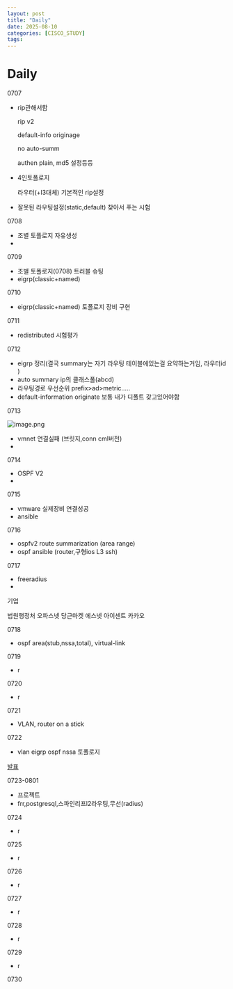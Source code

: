 ```yaml
---
layout: post
title: "Daily"
date: 2025-08-10
categories: [CISCO_STUDY]
tags:
---
```



# Daily

0707

- rip관해서함
    
    rip v2
    
    default-info originage
    
    no auto-summ
    
    authen plain, md5  설정등등
    
- 4인토폴로지
    
    라우터(+l3대체) 기본적인 rip설정
    
- 잘못된 라우팅설정(static,default) 찾아서 푸는 시험

0708

- 조별 토폴로지 자유생성
- 

0709

- 조별 토폴로지(0708) 트러블 슈팅
- eigrp(classic+named)

0710

- eigrp(classic+named) 토폴로지 장비 구현

0711

- redistributed 시험평가

0712

- eigrp 정리(결국 summary는 자기 라우팅 테이블에있는걸 요약하는거임, 라우터id )
- auto summary ip의 클래스풀(abcd)
- 라우팅경로 우선순위 prefix>ad>metric…..
- default-information originate 보통 내가 디폴트 갖고있어야함

0713

![image.png](Daily%20229f2235217380919928fb9df770419c/image.png)

- vmnet 연결실패 (브릿지,conn cml버전)
- 

0714

- OSPF V2
- 

0715

- vmware 실제장비 연결성공
- ansible

0716

- ospfv2 route summarization (area range)
- ospf ansible (router,구형ios L3 ssh)

0717

- freeradius
- 

기업

법원행정처
오파스넷 당근마켓 에스넷
아이센트 카카오

0718

- ospf area(stub,nssa,total), virtual-link

0719

- r

0720

- r

0721

- VLAN, router on a stick

0722

- vlan eigrp ospf nssa 토폴로지

[발표](Daily%20229f2235217380919928fb9df770419c/%E1%84%87%E1%85%A1%E1%86%AF%E1%84%91%E1%85%AD%20238f22352173803590a6ff84c66e3df2.md)

0723-0801

- 프로젝트
- frr,postgresql,스파인리프l2라우팅,무선(radius)

0724

- r

0725

- r

0726

- r

0727

- r

0728

- r

0729

- r

0730